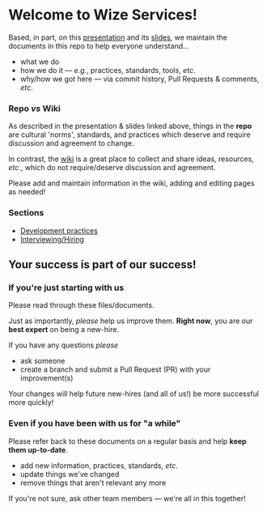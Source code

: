 # Welcome to Wize Services!

Based, in part, on this
[presentation](http://conferences.oreilly.com/velocity/devops-web-performance-2015/public/schedule/detail/42420)
and its
[slides](https://speakerdeck.com/rkbodenner/changing-the-laws-of-engineering-with-github-pull-requests-velocity-santa-clara-2015),
we maintain the documents in this repo to help everyone understand...
- what we do
- how we do it &mdash; _e.g._, practices, standards, tools, _etc_.
- why/how we got here &mdash; via commit history, Pull Requests & comments, _etc_.

### Repo _vs_ Wiki
As described in the presentation & slides linked above, things in the **repo** are cultural 'norms', standards, and practices
which deserve and require discussion and agreement to change.

In contrast, the [wiki](https://github.com/wizeservices/wize-docs/wiki) is a great place to collect and share ideas, resources, _etc_., which do not require/deserve discussion and agreement.

Please add and maintain information in the wiki, adding and editing pages as needed!

### Sections
- [Development practices](development/README.md)
- [Interviewing/Hiring](interview-process/README.md)

## Your success is part of our success!

### If you're just starting with us
Please read through these files/documents.

Just as importantly, *please* help us improve them. **Right now**, you are our **best expert** on being a new-hire.

If you have any questions *please*
- ask someone
- create a branch and submit a Pull Request (PR) with your improvement(s)

Your changes will help future new-hires (and all of us!) be more successful more quickly!

### Even if you have been with us for "a while"
Please refer back to these documents on a regular basis and help **keep them up-to-date**.
- add new information, practices, standards, _etc_.
- update things we've changed
- remove things that aren't relevant any more

If you're not sure, ask other team members &mdash; we're all in this together!
